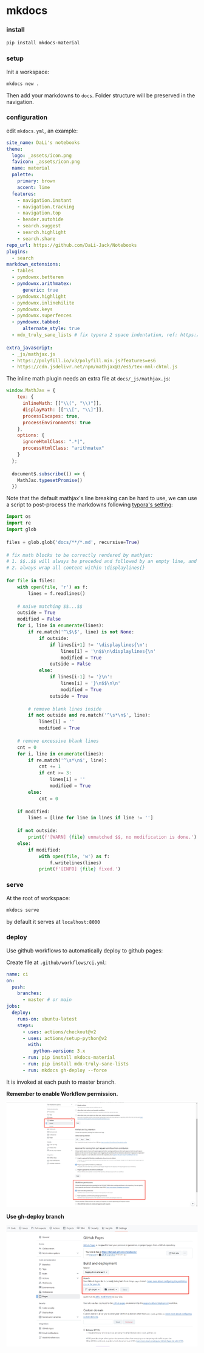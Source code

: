# mkdocs

### install

```bash
pip install mkdocs-material
```


### setup

Init a workspace:

```bash
mkdocs new .
```

Then add your markdowns to `docs`. Folder structure will be preserved in the navigation.


### configuration

edit `mkdocs.yml`, an example:

```yaml
site_name: DaLi's notebooks
theme:
  logo: _assets/icon.png
  favicon: _assets/icon.png
  name: material
  palette:
    primary: brown
    accent: lime
  features:
    - navigation.instant  
    - navigation.tracking
    - navigation.top
    - header.autohide
    - search.suggest
    - search.highlight
    - search.share
repo_url: https://github.com/DaLi-Jack/Notebooks
plugins:
  - search
markdown_extensions:
  - tables  
  - pymdownx.betterem
  - pymdownx.arithmatex:
      generic: true  
  - pymdownx.highlight
  - pymdownx.inlinehilite
  - pymdownx.keys
  - pymdownx.superfences  
  - pymdownx.tabbed:
      alternate_style: true 
  - mdx_truly_sane_lists # fix typora 2 space indentation, ref: https://github.com/mkdocs/mkdocs/issues/545

extra_javascript:
  - _js/mathjax.js
  - https://polyfill.io/v3/polyfill.min.js?features=es6
  - https://cdn.jsdelivr.net/npm/mathjax@3/es5/tex-mml-chtml.js      
```

The inline math plugin needs an extra file at `docs/_js/mathjax.js`:

```js
window.MathJax = {
    tex: {
      inlineMath: [["\\(", "\\)"]],
      displayMath: [["\\[", "\\]"]],
      processEscapes: true,
      processEnvironments: true
    },
    options: {
      ignoreHtmlClass: ".*|",
      processHtmlClass: "arithmatex"
    }
  };
  
  document$.subscribe(() => {
    MathJax.typesetPromise()
  })
```

Note that the default mathjax's line breaking can be hard to use, we can use a script to post-process the markdowns following [typora's setting](https://support.typora.io/Math/):
```python
import os
import re
import glob

files = glob.glob('docs/**/*.md', recursive=True)

# fix math blocks to be correctly rendered by mathjax:
# 1. $$..$$ will always be preceded and followed by an empty line, and there is no blank line inside.
# 2. always wrap all content within \displaylines{}

for file in files:
    with open(file, 'r') as f:
        lines = f.readlines()

    # naive matching $$...$$
    outside = True
    modified = False
    for i, line in enumerate(lines):
        if re.match('^\$\$', line) is not None:
            if outside:
                if lines[i+1] != '\displaylines{\n':
                    lines[i] = '\n$$\n\displaylines{\n'
                    modified = True
                outside = False
            else:
                if lines[i-1] != '}\n':
                    lines[i] = '}\n$$\n\n'
                    modified = True
                outside = True

        # remove blank lines inside
        if not outside and re.match('^\s*\n$', line):
            lines[i] = ''
            modified = True
            
    # remove excessive blank lines
    cnt = 0
    for i, line in enumerate(lines):
        if re.match('^\s*\n$', line):
            cnt += 1
            if cnt >= 3:
                lines[i] = ''
                modified = True
        else:
            cnt = 0

    if modified:
        lines = [line for line in lines if line != '']
    
    if not outside:
        print(f'[WARN] {file} unmatched $$, no modification is done.')
    else:
        if modified:
            with open(file, 'w') as f:
                f.writelines(lines)
            print(f'[INFO] {file} fixed.')
```


### serve

At the root of workspace:

```bash
mkdocs serve
```

by default it serves at `localhost:8000`


### deploy

Use github workflows to automatically deploy to github pages:

Create file at `.github/workflows/ci.yml`:

```yaml
name: ci 
on:
  push:
    branches: 
      - master # or main
jobs:
  deploy:
    runs-on: ubuntu-latest
    steps:
      - uses: actions/checkout@v2
      - uses: actions/setup-python@v2
        with:
          python-version: 3.x
      - run: pip install mkdocs-material
      - run: pip install mdx-truly-sane-lists
      - run: mkdocs gh-deploy --force
```

It is invoked at each push to master branch.

**Remember to enable Workflow permission.**

![](./assets/enable-workflow.png)

**Use gh-deploy branch**

![](./assets/branch-setting.png)

